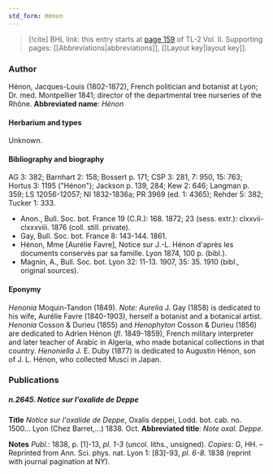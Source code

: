 ```yaml
---
std_form: Hénon
---
```


> [!cite] BHL link: this entry starts at [page 159](https://www.biodiversitylibrary.org/page/33068401) of TL-2 Vol. II.
> Supporting pages: [[Abbreviations|abbreviations]], [[Layout key|layout key]].

### Author

Hénon, Jacques-Louis (1802-1872), French politician and botanist at Lyon; Dr. med. Montpellier 1841; director of the departmental tree nurseries of the Rhône. 
**Abbreviated name**: *Hénon*

#### Herbarium and types

Unknown.

#### Bibliography and biography

AG 3: 382; Barnhart 2: 158; Bossert p. 171; CSP 3: 281, 7: 950, 15: 763; Hortus 3: 1195 ("Hénon"); Jackson p. 139, 284; Kew 2: 646; Langman p. 359; LS 12056-12057; NI 1832-1836a; PR 3969 (ed. 1: 4365); Rehder 5: 382; Tucker 1: 333.
- Anon., Bull. Soc. bot. France 19 (C.R.): 168. 1872; 23 (sess. extr.): clxxvii-clxxxviii. 1876 (coll. still. private).
- Gay, Bull. Soc. bot. France 8: 143-144. 1861.
- Hénon, Mme \[Aurélie Favre\], Notice sur J.-L. Hénon d'après les documents conservés par sa famille. Lyon 1874, 100 p. (bibl.).
- Magnin, A., Bull. Soc. bot. Lyon 32: 11-13. 1907, 35: 35. 1910 (bibl., original sources).

#### Eponymy

*Henonia* Moquin-Tandon (1849). *Note: Aurelia* J. Gay (1858) is dedicated to his wife, Aurélie Favre (1840-1903), herself a botanist and a botanical artist. *Henonia* Cosson & Durieu (1855) and *Henophyton* Cosson & Durieu (1856) are dedicated to Adrien Hénon (*fl*. 1849-1859), French military interpreter and later teacher of Arabic in Algeria, who made botanical collections in that country. *Henoniella* J. E. Duby (1877) is dedicated to Augustin Hénon, son of J. L. Hénon, who collected Musci in Japan.

### Publications

##### n.2645. Notice sur l'oxalide de Deppe

**Title**
*Notice sur l'oxalide de Deppe*, Oxalis deppei, Lodd. bot. cab. no. 1500... Lyon (Chez Barret,...) 1838. Oct.
**Abbreviated title**: *Note oxal. Deppe*.

**Notes**
*Publ*.: 1838, p. \[1\]-13, *pl. 1-3* (uncol. liths., unsigned). *Copies*: G, HH. – Reprinted from Ann. Sci. phys. nat. Lyon 1: \[83\]-93, *pl. 6-8*. 1838 (reprint with journal pagination at NY).

